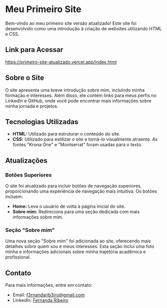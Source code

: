 # Meu Primeiro Site

Bem-vindo ao meu primeiro site versão atualizado! Este site foi desenvolvido como uma introdução à criação de websites utilizando HTML e CSS.

## Link para Acessar

https://primeiro-site-atualizado.vercel.app/index.html

## Sobre o Site

O site apresenta uma breve introdução sobre mim, incluindo minha formação e interesses. Além disso, ele contém links para meus perfis no LinkedIn e GitHub, onde você pode encontrar mais informações sobre minha jornada e projetos.

## Tecnologias Utilizadas

- **HTML:** Utilizado para estruturar o conteúdo do site.
- **CSS:** Utilizado para estilizar o site e torná-lo visualmente atraente. As fontes "Krona One" e "Montserrat" foram usadas para o texto.

## Atualizações

### Botões Superiores

O site foi atualizado para incluir botões de navegação superiores, proporcionando uma experiência de navegação mais intuitiva. Os botões incluem:

- **Home:** Leva o usuário de volta à página inicial do site.
- **Sobre mim:** Redireciona para uma seção dedicada com mais informações sobre mim.

### Seção "Sobre mim"

Uma nova seção "Sobre mim" foi adicionada ao site, oferecendo mais detalhes sobre quem sou e meus interesses. Esta seção inclui uma foto minha e informações adicionais sobre minha trajetória acadêmica e profissional.

## Contato

Para mais informações, entre em contato:
- Email: f3rnandarib3iro@gmail.com
- LinkedIn: [Fernanda Ribeiro](https://www.linkedin.com/in/f3f3h/)
